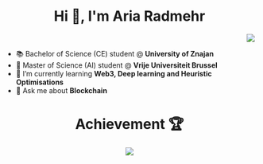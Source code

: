 <!--
**jestemAria/jestemAria** is a ✨ _special_ ✨ repository because its `README.md` (this file) appears on your GitHub profile.
-->
<h1 align="center">Hi 🗽, I'm Aria Radmehr</h1>
<p align="right"> <img src="https://komarev.com/ghpvc/?username=jestemAria&label=Profile%20views&color=0e75b6&style=flat" /> </p>

- 📚 Bachelor of Science (CE) student @ **University of Znajan**
- 🔭 Master of Science (AI) student @ **Vrije Universiteit Brussel**
- 🌱 I’m currently learning **Web3, Deep learning and Heuristic Optimisations**
- 💬 Ask me about **Blockchain**

<h1 align="center">Achievement 🏆</h1>
<p align="center"><img src="https://github-profile-trophy.vercel.app/?username=jestemAria&theme=onestar&row=1" /></a> </p>
